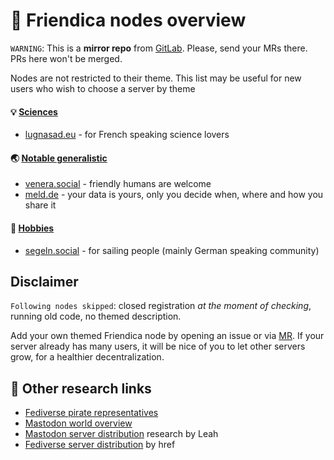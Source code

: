 
# :rabbit: Friendica nodes overview

`WARNING`: This is a __mirror repo__ from [GitLab](https://gitlab.com/distributopia/friendica-world-overview). Please, send your MRs there. PRs here won't be merged.

Nodes are not restricted to their theme. This list may be useful for new users who wish to choose a server by theme

#### :bulb: [Sciences](#sciences)
* [lugnasad.eu](https://lugnasad.eu) - for French speaking science lovers

#### :earth_asia: [Notable generalistic](#notable-generalistic)
* [venera.social](https://venera.social) - friendly humans are welcome
* [meld.de](https://meld.de) - your data is yours, only you decide when, where and how you share it

#### :telescope: [Hobbies](#hobbies)
* [segeln.social](https://segeln.social) - for sailing people (mainly German speaking community)

## Disclaimer
`Following nodes skipped`: closed registration *at the moment of checking*, running old code, no themed description.

Add your own themed Friendica node by opening an issue or via [MR](https://gitlab.com/distributopia/friendica-world-overview). If your server already has many users, it will be nice of you to let other servers grow, for a healthier decentralization.

## 🌟 Other research links
- [Fediverse pirate representatives](https://gitlab.com/distributopia/caramba)
- [Mastodon world overview](https://gitlab.com/distributopia/masto-world-overview)
- [Mastodon server distribution](https://chaos.social/@leah/99837391793032137) research by Leah
- [Fediverse server distribution](https://fediverse.network/servers) by href
